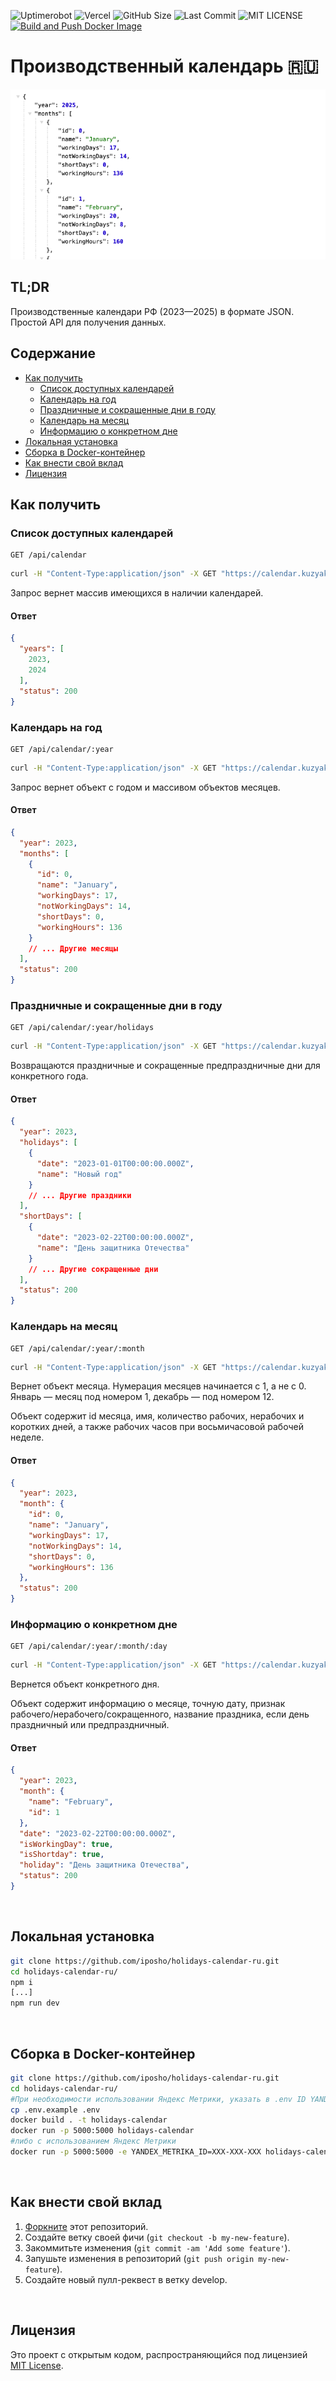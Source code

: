 ![Uptimerobot](https://img.shields.io/uptimerobot/ratio/7/m797301234-a06cf748375429b73d2bee31) ![Vercel](https://vercelbadge.vercel.app/api/iposho/holidays-calendar-ru?style=flat) ![GitHub Size](https://img.shields.io/github/languages/code-size/iposho/holidays-calendar-ru) ![Last Commit](https://img.shields.io/github/last-commit/iposho/holidays-calendar-ru) ![MIT LICENSE](https://img.shields.io/github/license/iposho/holidays-calendar-ru) [![Build and Push Docker Image](https://github.com/iteterin/holidays-calendar-ru/actions/workflows/docker-publish.yml/badge.svg?branch=main)](https://github.com/iteterin/holidays-calendar-ru/actions/workflows/docker-publish.yml)
# Производственный календарь 🇷🇺

<img src="./src/app/opengraph-image.png" />

## TL;DR
Производственные календари РФ (2023—2025) в формате JSON. Простой API для получения данных.

## Содержание
- [Как получить](#как-получить)
  - [Список доступных календарей](#список-доступных-календарей)
  - [Календарь на год](#календарь-на-год)
  - [Праздничные и сокращенные дни в году](#праздничные-и-сокращенные-дни-в-году)
  - [Календарь на месяц](#календарь-на-месяц)
  - [Информацию о конкретном дне](#информацию-о-конкретном-дне)
- [Локальная установка](#локальная-установка)
- [Сборка в Docker-контейнер](#сборка-в-docker-контейнер)
- [Как внести свой вклад](#как-внести-свой-вклад)
- [Лицензия](#лицензия)


## Как получить

### Список доступных календарей

```openapi generator
GET /api/calendar
```

```sh
curl -H "Content-Type:application/json" -X GET "https://calendar.kuzyak.in/api/calendar"
```

Запрос вернет массив имеющихся в наличии календарей.

#### Ответ

```json
{
  "years": [
    2023,
    2024
  ],
  "status": 200
}
```

### Календарь на год

```openapi generator
GET /api/calendar/:year
```

```sh
curl -H "Content-Type:application/json" -X GET "https://calendar.kuzyak.in/api/calendar/2023"
```

Запрос вернет объект с годом и массивом объектов месяцев.

#### Ответ

```json
{
  "year": 2023,
  "months": [
    {
      "id": 0,
      "name": "January",
      "workingDays": 17,
      "notWorkingDays": 14,
      "shortDays": 0,
      "workingHours": 136
    }
    // ... Другие месяцы
  ],
  "status": 200
}
```

### Праздничные и сокращенные дни в году

```openapi generator
GET /api/calendar/:year/holidays
```

```sh
curl -H "Content-Type:application/json" -X GET "https://calendar.kuzyak.in/api/calendar/2023/holidays"
```

Возвращаются праздничные и сокращенные предпраздничные дни для конкретного года.

#### Ответ

```json
{
  "year": 2023,
  "holidays": [
    {
      "date": "2023-01-01T00:00:00.000Z",
      "name": "Новый год"
    }
    // ... Другие праздники
  ],
  "shortDays": [
    {
      "date": "2023-02-22T00:00:00.000Z",
      "name": "День защитника Отечества"
    }
    // ... Другие сокращенные дни
  ],
  "status": 200
}
```

### Календарь на месяц

```openapi generator
GET /api/calendar/:year/:month
```

```sh
curl -H "Content-Type:application/json" -X GET "https://calendar.kuzyak.in/api/calendar/2023/1"
```

Вернет объект месяца. Нумерация месяцев начинается с 1, а не с 0. Январь — месяц под номером 1, декабрь — под номером 12.

Объект содержит id месяца, имя, количество рабочих, нерабочих и коротких дней, а также рабочих часов при восьмичасовой рабочей неделе.

#### Ответ

```json
{
  "year": 2023,
  "month": {
    "id": 0,
    "name": "January",
    "workingDays": 17,
    "notWorkingDays": 14,
    "shortDays": 0,
    "workingHours": 136
  },
  "status": 200
}
```

### Информацию о конкретном дне

```openapi generator
GET /api/calendar/:year/:month/:day
```

```sh
curl -H "Content-Type:application/json" -X GET "https://calendar.kuzyak.in/api/calendar/2023/2/22"
```

Вернется объект конкретного дня.

Объект содержит информацию о месяце, точную дату, признак рабочего/нерабочего/сокращенного, название праздника, если день праздничный или предпраздничный.

#### Ответ

```json
{
  "year": 2023,
  "month": {
    "name": "February",
    "id": 1
  },
  "date": "2023-02-22T00:00:00.000Z",
  "isWorkingDay": true,
  "isShortday": true,
  "holiday": "День защитника Отечества",
  "status": 200
}
```
<br>

## Локальная установка
```bash
git clone https://github.com/iposho/holidays-calendar-ru.git
cd holidays-calendar-ru/
npm i
[...]
npm run dev
```
<br>

## Сборка в Docker-контейнер
```bash
git clone https://github.com/iposho/holidays-calendar-ru.git
cd holidays-calendar-ru/
#При необходимости использовании Яндекс Метрики, указать в .env ID YANDEX_METRIKA_ID=
cp .env.example .env 
docker build . -t holidays-calendar
docker run -p 5000:5000 holidays-calendar
#либо с использованием Яндекс Метрики
docker run -p 5000:5000 -e YANDEX_METRIKA_ID=XXX-XXX-XXX holidays-calendar
```
<br>

## Как внести свой вклад
1. [Форкните](https://github.com/iposho/holidays-calendar-ru/fork) этот репозиторий.
2. Создайте ветку своей фичи (`git checkout -b my-new-feature`).
3. Закоммитьте изменения (`git commit -am 'Add some feature'`).
4. Запушьте изменения в репозиторий (`git push origin my-new-feature`).
5. Создайте новый пулл-реквест в ветку develop.
<br>

## Лицензия
Это проект с открытым кодом, распространяющийся под лицензией [MIT License](LICENSE).
